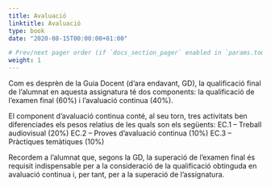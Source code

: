 ```yaml
---
title: Avaluació
linktitle: Avaluació
type: book
date: "2020-08-15T00:00:00+01:00"

# Prev/next pager order (if `docs_section_pager` enabled in `params.toml`)
weight: 1
---
```


Com es desprèn de la Guia Docent (d’ara endavant, GD), la qualificació final de l’alumnat en aquesta assignatura té dos components: la qualificació de l’examen final (60%) i l’avaluació continua (40%).
	
El component d’avaluació continua conté, al seu torn, tres activitats ben diferenciades els pesos relatius de les quals son els següents:
	EC.1 – Treball audiovisual (20%)
	EC.2 – Proves d’avaluació continua (10%)
	EC.3 – Pràctiques temàtiques (10%)

Recordem a l’alumnat que, segons la GD, la superació de l’examen final és requisit indispensable per a la consideració de la qualificació obtinguda en avaluació continua i, per tant, per a la superació de l’assignatura.

